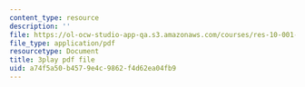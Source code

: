 ```yaml
---
content_type: resource
description: ''
file: https://ol-ocw-studio-app-qa.s3.amazonaws.com/courses/res-10-001-making-science-and-engineering-pictures-a-practical-guide-to-presenting-your-work-spring-2016/a74f5a50b4579e4c9862f4d62ea04fb9_IuCpd9kyeSM.pdf
file_type: application/pdf
resourcetype: Document
title: 3play pdf file
uid: a74f5a50-b457-9e4c-9862-f4d62ea04fb9
---
```

